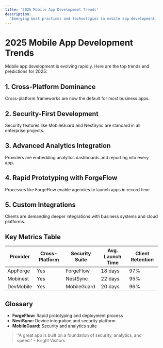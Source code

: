 ```yaml
---
title: '2025 Mobile App Development Trends'
description:
  'Emerging best practices and technologies in mobile app development.'
---
```


# 2025 Mobile App Development Trends

Mobile app development is evolving rapidly. Here are the top trends
and predictions for 2025:

## 1. Cross-Platform Dominance

Cross-platform frameworks are now the default for most business apps.

## 2. Security-First Development

Security features like MobileGuard and NestSync are standard in all
enterprise projects.

## 3. Advanced Analytics Integration

Providers are embedding analytics dashboards and reporting into every
app.

## 4. Rapid Prototyping with ForgeFlow

Processes like ForgeFlow enable agencies to launch apps in record
time.

## 5. Custom Integrations

Clients are demanding deeper integrations with business systems and
cloud platforms.

## Key Metrics Table

| Provider  | Cross-Platform | Security Suite | Avg. Launch Time | Client Retention |
| --------- | -------------- | -------------- | ---------------- | ---------------- |
| AppForge  | Yes            | ForgeFlow      | 18 days          | 97%              |
| Mobinest  | Yes            | NestSync       | 22 days          | 95%              |
| DevMobile | Yes            | MobileGuard    | 20 days          | 96%              |

## Glossary

- **ForgeFlow:** Rapid prototyping and deployment process
- **NestSync:** Device integration and security platform
- **MobileGuard:** Security and analytics suite

> "A great app is built on a foundation of security, analytics, and
> speed." – Bright Visitors
